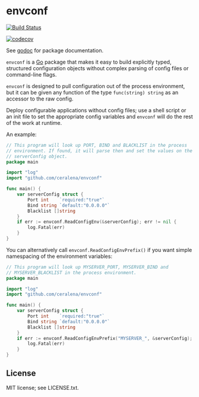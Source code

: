 envconf
=======

[![Build Status](https://travis-ci.org/ceralena/envconf.svg?branch=master)](https://travis-ci.org/ceralena/envconf)

[![codecov](https://codecov.io/gh/ceralena/envconf/branch/master/graph/badge.svg)](https://codecov.io/gh/ceralena/envconf)

See [godoc](http://godoc.org/github.com/ceralena/envconf) for package documentation.

`envconf` is a [Go](http://golang.org) package that makes it easy to build
explicitly typed, structured configuration objects without complex parsing of
config files or command-line flags.

`envconf` is designed to pull configuration out of the process environment, but
it can be given any function of the type `func(string) string` as an accessor
to the raw config.

Deploy configurable applications without config files; use a shell script or an
init file to set the appropriate config variables and `envconf` will do the
rest of the work at runtime.

An example:

```go
// This program will look up PORT, BIND and BLACKLIST in the process
// environment. If found, it will parse then and set the values on the
// serverConfig object.
package main

import "log"
import "github.com/ceralena/envconf"

func main() {
	var serverConfig struct {
		Port int    `required:"true"`
		Bind string `default:"0.0.0.0"`
		Blacklist []string
	}
	if err := envconf.ReadConfigEnv(&serverConfig); err != nil {
		log.Fatal(err)
	}
}
```

You can alternatively call `envconf.ReadConfigEnvPrefix()` if you want simple
namespacing of the environment variables:

```go
// This program will look up MYSERVER_PORT, MYSERVER_BIND and
// MYSERVER_BLACKLIST in the process environment.
package main

import "log"
import "github.com/ceralena/envconf"

func main() {
	var serverConfig struct {
		Port int    `required:"true"`
		Bind string `default:"0.0.0.0"`
		Blacklist []string
	}
	if err := envconf.ReadConfigEnvPrefix("MYSERVER_", &serverConfig); err != nil {
		log.Fatal(err)
	}
}
```

License
-------

MIT license; see LICENSE.txt.
